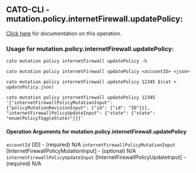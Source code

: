 
## CATO-CLI - mutation.policy.internetFirewall.updatePolicy:
[Click here](https://api.catonetworks.com/documentation/#mutation-updatePolicy) for documentation on this operation.

### Usage for mutation.policy.internetFirewall.updatePolicy:

`cato mutation policy internetFirewall updatePolicy -h`

`cato mutation policy internetFirewall updatePolicy <accountID> <json>`

`cato mutation policy internetFirewall updatePolicy 12345 $(cat < updatePolicy.json)`

`cato mutation policy internetFirewall updatePolicy 12345 '{"internetFirewallPolicyMutationInput": {"policyMutationRevisionInput": {"id": {"id": "ID"}}}, "internetFirewallPolicyUpdateInput": {"state": {"state": "enum(PolicyToggleState)"}}}'`

#### Operation Arguments for mutation.policy.internetFirewall.updatePolicy ####
`accountId` [ID] - (required) N/A 
`internetFirewallPolicyMutationInput` [InternetFirewallPolicyMutationInput] - (optional) N/A 
`internetFirewallPolicyUpdateInput` [InternetFirewallPolicyUpdateInput] - (required) N/A 
